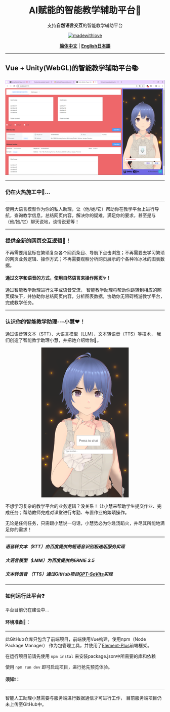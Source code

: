 <div align="center">
<h1> AI赋能的智能教学辅助平台💯</h1>

支持**自然语言交互**的智能教学辅助平台

[![madewithlove](https://img.shields.io/badge/made_with-%E2%9D%A4-red?style=for-the-badge&labelColor=orange)](https://github.com/TochusC/ai-assistant-teaching-website)

[**简体中文**](./README.md) | [**English**](./docs/en/README.md)[**日本語**](./docs/jp/README.md)

</div>

---

## Vue + Unity(WebGL)的智能教学辅助平台📚
![example.png](docs/example_image/example.png)
***
### 仍在火热施工中🔨...
***

使用大语言模型作为你的私人助理，让（他/她/它）帮助你在教学平台上进行导航，查询教学信息，总结网页内容，解决你的疑难，满足你的要求，甚至是与（他/她/它）聊天说地，谈情说爱等！

***
### 提供全新的网页交互逻辑👾！
不再需要用鼠标在繁琐复杂各个网页条目、导航下点击浏览；不再需要去学习繁琐的网页业务逻辑、操作方式；不再需要观察分析网页展示的个各种冷冰冰的图表数据。
#### 通过文字和语音的方式，使用自然语言来操作网页✨！
通过智能教学助理进行文字或语音交流， 智能教学助理将帮助你跳转到相应的网页模块下，并协助你总结网页内容，分析图表数据，协助你无阻碍畅游教学平台，完成教学任务。
***
### 认识你的智能教学助理---小慧❤️！

通过语音转文本（STT）、大语言模型（LLM）、文本转语音（TTS）等技术，
我们创造了智能教学助理小慧，并把她介绍给你🥰。

<div align="center">

![example_0.png](example_image%2Fexample_0.png)

</div>

不想学习复杂的教学平台的业务逻辑？没关系！
让小慧来帮助学生提交作业、完成任务；帮助教师完成对课堂进行考勤、布置作业的繁琐操作。

无论是任何任务，只需跟小慧说一句话，小慧势必为你赴汤蹈火，并尽其所能地满足你的需求！
***
##### 语音转文本（STT）由百度提供的短语音识别极速版服务实现
##### 大语言模型（LMM）为百度提供的ERNIE 3.5
##### 文本转语音 （TTS）通过GitHub项目[GPT-SoVits](https://github.com/RVC-Boss/GPT-SoVITS)实现
***
### 如何运行此平台❓
平台目前仍在建设中...


#### 环境准备🔨：
***
此GitHub仓库只包含了前端项目，前端使用Vue构建，使用npm（Node Package Manager）
作为包管理工具，并使用了[Element-Plus](https://element-plus.org/)前端框架。

在运行项目前请先使用
`npm instal`
来安装package.json中所需要的库和依赖

使用
`
npm run dev
`
即可启动项目，进行抢先预览体验。

#### 须知❗：
***
智能人工助理小慧需要与服务端进行数据通信才可进行工作，
目前服务端项目仍未上传至GitHub中。



